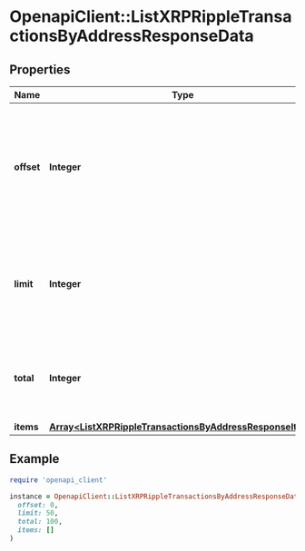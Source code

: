 # OpenapiClient::ListXRPRippleTransactionsByAddressResponseData

## Properties

| Name | Type | Description | Notes |
| ---- | ---- | ----------- | ----- |
| **offset** | **Integer** | The starting index of the response items, i.e. where the response should start listing the returned items. |  |
| **limit** | **Integer** | Defines how many items should be returned in the response per page basis. |  |
| **total** | **Integer** | Defines the total number of items returned in the response. |  |
| **items** | [**Array&lt;ListXRPRippleTransactionsByAddressResponseItem&gt;**](ListXRPRippleTransactionsByAddressResponseItem.md) |  |  |

## Example

```ruby
require 'openapi_client'

instance = OpenapiClient::ListXRPRippleTransactionsByAddressResponseData.new(
  offset: 0,
  limit: 50,
  total: 100,
  items: []
)
```

